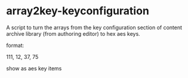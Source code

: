 # array2key-keyconfiguration
A script to turn the arrays from the key configuration section of content archive library (from authoring editor) to hex aes keys.

format:

111,
12,
37,
75

show as aes key items

